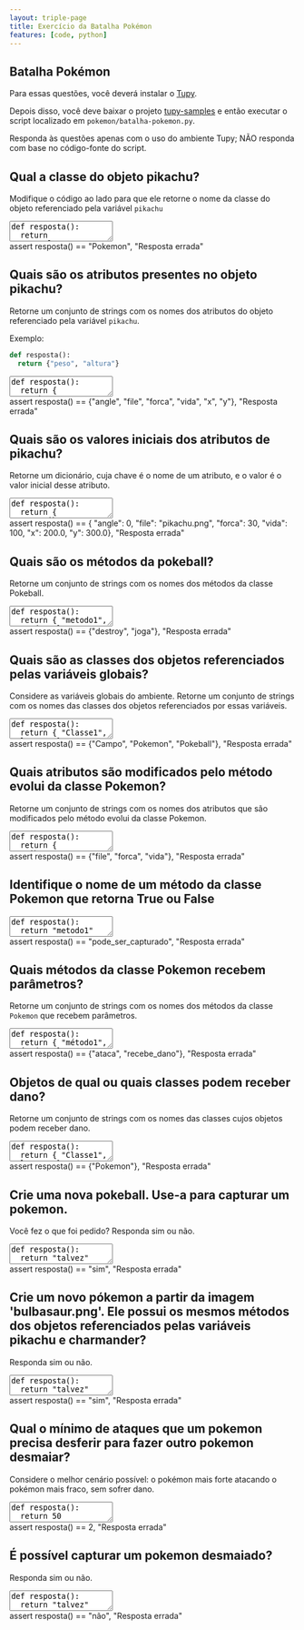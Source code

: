 ```yaml
---
layout: triple-page
title: Exercício da Batalha Pokémon
features: [code, python]
---
```


## Batalha Pokémon

Para essas questões, você deverá instalar o [Tupy](https://rodrigorgs.github.io/tupy/).

Depois disso, você deve baixar o projeto [tupy-samples](https://github.com/rodrigorgs/tupy-samples/archive/refs/heads/master.zip) e então executar o script localizado em `pokemon/batalha-pokemon.py`.

Responda às questões apenas com o uso do ambiente Tupy; NÃO responda com base no código-fonte do script.

## Qual a classe do objeto pikachu?

Modifique o código ao lado para que ele retorne o nome da classe do objeto referenciado pela variável `pikachu`

<textarea class="code lang-python">
def resposta():
  return "NomeDaClasse"
</textarea>

<div class="testcode">
assert resposta() == "Pokemon", "Resposta errada"
</div>

## Quais são os atributos presentes no objeto pikachu?

Retorne um conjunto de strings com os nomes dos atributos do objeto referenciado pela variável `pikachu`.

Exemplo:

```python
def resposta():
  return {"peso", "altura"}
```

<textarea class="code lang-python">
def resposta():
  return {
    "abc",
    "def",
    # ...
  }
</textarea>

<div class="testcode">
assert resposta() == {"angle", "file", "forca", "vida", "x", "y"}, "Resposta errada"
</div>

## Quais são os valores iniciais dos atributos de pikachu?

Retorne um dicionário, cuja chave é o nome de um atributo, e o valor é o valor inicial desse atributo.

<textarea class="code lang-python">
def resposta():
  return {
    "atributo1": 5.0,
    "atributo2": "alguma string",
    # ...
  }
</textarea>

<div class="testcode">
assert resposta() == {
  "angle": 0,
  "file": "pikachu.png",
  "forca": 30,
  "vida": 100,
  "x": 200.0,
  "y": 300.0}, "Resposta errada"
</div>

## Quais são os métodos da pokeball?

Retorne um conjunto de strings com os nomes dos métodos da classe Pokeball.

<textarea class="code lang-python">
def resposta():
  return { "metodo1", "metodo2" }
</textarea>

<div class="testcode">
assert resposta() == {"destroy", "joga"}, "Resposta errada"
</div>

## Quais são as classes dos objetos referenciados pelas variáveis globais?

Considere as variáveis globais do ambiente. Retorne um conjunto de strings com os nomes das classes dos objetos referenciados por essas variáveis.

<textarea class="code lang-python">
def resposta():
  return { "Classe1", "Classe2" }
</textarea>

<div class="testcode">
assert resposta() == {"Campo", "Pokemon", "Pokeball"}, "Resposta errada"
</div>

## Quais atributos são modificados pelo método evolui da classe Pokemon?

Retorne um conjunto de strings com os nomes dos atributos que são modificados pelo método evolui da classe Pokemon.

<textarea class="code lang-python">
def resposta():
  return { "atributo1", "atributo2" }
</textarea>

<div class="testcode">
assert resposta() == {"file", "forca", "vida"}, "Resposta errada"
</div>

## Identifique o nome de um método da classe Pokemon que retorna True ou False

<textarea class="code lang-python">
def resposta():
  return "metodo1"
</textarea>

<div class="testcode">
assert resposta() == "pode_ser_capturado", "Resposta errada"
</div>

## Quais métodos da classe Pokemon recebem parâmetros?

Retorne um conjunto de strings com os nomes dos métodos da classe `Pokemon` que recebem parâmetros.

<textarea class="code lang-python">
def resposta():
  return { "método1", "método2" }
</textarea>

<div class="testcode">
assert resposta() == {"ataca", "recebe_dano"}, "Resposta errada"
</div>

## Objetos de qual ou quais classes podem receber dano?

Retorne um conjunto de strings com os nomes das classes cujos objetos podem receber dano.

<textarea class="code lang-python">
def resposta():
  return { "Classe1", "Classe2" }
</textarea>

<div class="testcode">
assert resposta() == {"Pokemon"}, "Resposta errada"
</div>

## Crie uma nova pokeball. Use-a para capturar um pokemon.

Você fez o que foi pedido? Responda sim ou não.

<textarea class="code lang-python">
def resposta():
  return "talvez"
</textarea>

<div class="testcode">
assert resposta() == "sim", "Resposta errada"
</div>

## Crie um novo pókemon a partir da imagem 'bulbasaur.png'. Ele possui os mesmos métodos dos objetos referenciados pelas variáveis pikachu e charmander?

Responda sim ou não.

<textarea class="code lang-python">
def resposta():
  return "talvez"
</textarea>

<div class="testcode">
assert resposta() == "sim", "Resposta errada"
</div>

## Qual o mínimo de ataques que um pokemon precisa desferir para fazer outro pokemon desmaiar?

Considere o melhor cenário possível: o pokémon mais forte atacando o pokémon mais fraco, sem sofrer dano.

<textarea class="code lang-python">
def resposta():
  return 50
</textarea>

<div class="testcode">
assert resposta() == 2, "Resposta errada"
</div>

## É possível capturar um pokemon desmaiado?

Responda sim ou não.

<textarea class="code lang-python">
def resposta():
  return "talvez"
</textarea>

<div class="testcode">
assert resposta() == "não", "Resposta errada"
</div>
